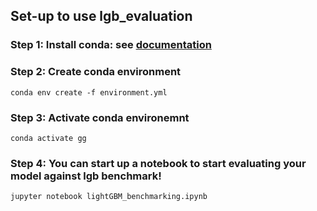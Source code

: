 ## Set-up to use lgb_evaluation

### Step 1: Install conda: see [documentation](https://docs.conda.io/projects/conda/en/latest/user-guide/install/index.html)

### Step 2: Create conda environment
```
conda env create -f environment.yml
```

### Step 3: Activate conda environemnt
```
conda activate gg
```

### Step 4: You can start up a notebook to start evaluating your model against lgb benchmark!
```
jupyter notebook lightGBM_benchmarking.ipynb
```
